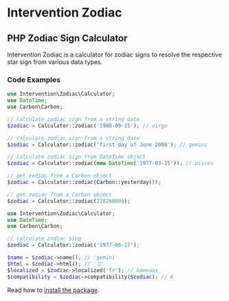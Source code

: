 # Intervention Zodiac
## PHP Zodiac Sign Calculator

Intervention Zodiac is a calculator for zodiac signs to resolve the respective
star sign from various data types.

### Code Examples

```php
use Intervention\Zodiac\Calculator;
use DateTime;
use Carbon\Carbon;

// calculate zodiac sign from a string date
$zodiac = Calculator::zodiac('1980-09-15'); // virgo

// calculate zodiac sign from a string date
$zodiac = Calculator::zodiac('first day of June 2008'); // gemini

// calculate zodiac sign from DateTime object
$zodiac = Calculator::zodiac(new DateTime('1977-03-15')); // pisces

// get zodiac from a Carbon object
$zodiac = Calculator::zodiac(Carbon::yesterday());

// get zodiac from a Carbon object
$zodiac = Calculator::zodiac(228268800);
```

```php
use Intervention\Zodiac\Calculator;
use DateTime;
use Carbon\Carbon;

// calculate zodiac sing
$zodiac = Calculator::zodiac('1977-06-17');

$name = $zodiac->name(); // 'gemini'
$html = $zodiac->html(); // '♊︎'
$localized = $zodiac->localized('fr'); // Gémeaux
$compatibility = $zodiac->compatibility($zodiac); // 6
```

Read how to [install the package](/v4/introduction/installation).
